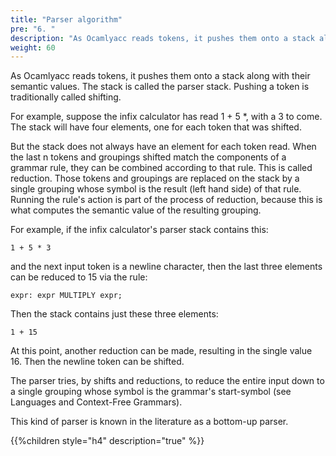 ```yaml
---
title: "Parser algorithm"
pre: "6. "
description: "As Ocamlyacc reads tokens, it pushes them onto a stack along with their semantic values."
weight: 60
---
```


As Ocamlyacc reads tokens, it pushes them onto a stack along with their semantic values.
The stack is called the parser stack. Pushing a token is traditionally called shifting.


For example, suppose the infix calculator has read 1 + 5 *, with a 3 to come. The stack will have four elements, one for each token that was shifted.


But the stack does not always have an element for each token read. When the last n tokens and groupings shifted match the components of a grammar rule, they can be combined according to that rule. This is called reduction. Those tokens and groupings are replaced on the stack by a single grouping whose symbol is the result (left hand side) of that rule. Running the rule's action is part of the process of reduction, because this is what computes the semantic value of the resulting grouping.


For example, if the infix calculator's parser stack contains this:

```
1 + 5 * 3
```

and the next input token is a newline character, then the last three elements can be reduced to 15 via the rule:


```
expr: expr MULTIPLY expr;
```

Then the stack contains just these three elements:


```
1 + 15
```

At this point, another reduction can be made, resulting in the single value 16. Then the newline token can be shifted.


The parser tries, by shifts and reductions, to reduce the entire input down to a single grouping whose symbol is the grammar's start-symbol (see Languages and Context-Free Grammars).


This kind of parser is known in the literature as a bottom-up parser.


{{%children style="h4" description="true" %}}
